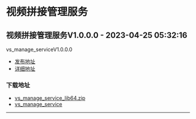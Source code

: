 # 视频拼接管理服务
## 视频拼接管理服务V1.0.0.0 - 2023-04-25 05:32:16
vs_manage_serviceV1.0.0.0
*  [发布地址](https://github.com/jadehh/VideoStitching/releases/tag/vs_manage_serviceV1.0.0.0)
*  [详细地址](https://github.com/jadehh/jadehh_file/releases/tag/vs_manage_serviceV1.0.0.0)
### 下载地址
* [vs_manage_service_lib64.zip](https://gh.ddlc.top/https://github.com/jadehh/jadehh_file/releases/download/vs_manage_serviceV1.0.0.0/vs_manage_service_lib64.zip)
* [vs_manage_service](https://gh.ddlc.top/https://github.com/jadehh/jadehh_file/releases/download/vs_manage_serviceV1.0.0.0/vs_manage_service)
----